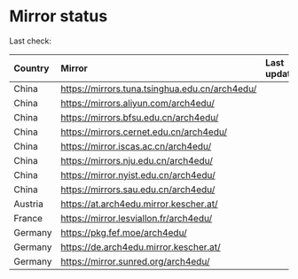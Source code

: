 <script src="./time.js"></script>
# Mirror status
Last check: <script type="text/javascript">localize(1741933905.22397);</script>

|Country|Mirror|Last update|
|:------|:-----|:----------|
|China|https://mirrors.tuna.tsinghua.edu.cn/arch4edu/|<script type="text/javascript">localize(1741891394);</script>|
|China|https://mirrors.aliyun.com/arch4edu/|<script type="text/javascript">localize(1741891394);</script>|
|China|https://mirrors.bfsu.edu.cn/arch4edu/|<script type="text/javascript">localize(1741891394);</script>|
|China|https://mirrors.cernet.edu.cn/arch4edu/|<script type="text/javascript">localize(1741891394);</script>|
|China|https://mirror.iscas.ac.cn/arch4edu/|<script type="text/javascript">localize(1741891394);</script>|
|China|https://mirrors.nju.edu.cn/arch4edu/|<script type="text/javascript">localize(1741849291);</script>|
|China|https://mirror.nyist.edu.cn/arch4edu/|<script type="text/javascript">localize(1741891394);</script>|
|China|https://mirrors.sau.edu.cn/arch4edu/|<script type="text/javascript">localize(1731653531);</script>|
|Austria|https://at.arch4edu.mirror.kescher.at/|<script type="text/javascript">localize(1741891394);</script>|
|France|https://mirror.lesviallon.fr/arch4edu/|<script type="text/javascript">localize(1741891394);</script>|
|Germany|https://pkg.fef.moe/arch4edu/|<script type="text/javascript">localize(1741891394);</script>|
|Germany|https://de.arch4edu.mirror.kescher.at/|<script type="text/javascript">localize(1741891394);</script>|
|Germany|https://mirror.sunred.org/arch4edu/|<script type="text/javascript">localize(1741891394);</script>|

<script src="./tablefilter/tablefilter.js"></script>
<script src="./table.js"></script>